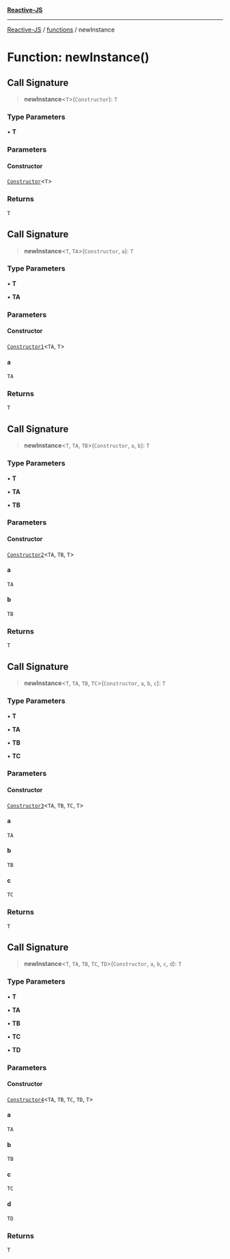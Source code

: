 [**Reactive-JS**](../../README.md)

***

[Reactive-JS](../../README.md) / [functions](../README.md) / newInstance

# Function: newInstance()

## Call Signature

> **newInstance**\<`T`\>(`Constructor`): `T`

### Type Parameters

• **T**

### Parameters

#### Constructor

[`Constructor`](../type-aliases/Constructor.md)\<`T`\>

### Returns

`T`

## Call Signature

> **newInstance**\<`T`, `TA`\>(`Constructor`, `a`): `T`

### Type Parameters

• **T**

• **TA**

### Parameters

#### Constructor

[`Constructor1`](../type-aliases/Constructor1.md)\<`TA`, `T`\>

#### a

`TA`

### Returns

`T`

## Call Signature

> **newInstance**\<`T`, `TA`, `TB`\>(`Constructor`, `a`, `b`): `T`

### Type Parameters

• **T**

• **TA**

• **TB**

### Parameters

#### Constructor

[`Constructor2`](../type-aliases/Constructor2.md)\<`TA`, `TB`, `T`\>

#### a

`TA`

#### b

`TB`

### Returns

`T`

## Call Signature

> **newInstance**\<`T`, `TA`, `TB`, `TC`\>(`Constructor`, `a`, `b`, `c`): `T`

### Type Parameters

• **T**

• **TA**

• **TB**

• **TC**

### Parameters

#### Constructor

[`Constructor3`](../type-aliases/Constructor3.md)\<`TA`, `TB`, `TC`, `T`\>

#### a

`TA`

#### b

`TB`

#### c

`TC`

### Returns

`T`

## Call Signature

> **newInstance**\<`T`, `TA`, `TB`, `TC`, `TD`\>(`Constructor`, `a`, `b`, `c`, `d`): `T`

### Type Parameters

• **T**

• **TA**

• **TB**

• **TC**

• **TD**

### Parameters

#### Constructor

[`Constructor4`](../type-aliases/Constructor4.md)\<`TA`, `TB`, `TC`, `TD`, `T`\>

#### a

`TA`

#### b

`TB`

#### c

`TC`

#### d

`TD`

### Returns

`T`
